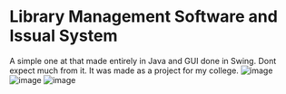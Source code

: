 # Library Management Software and Issual System

A simple one at that made entirely in Java and GUI done in Swing. Dont expect much from it. It was made as a project for my college.
![image](https://github.com/redisitic/LibraryManagementSystem/assets/66195447/1ac7aa60-ef94-492c-92fb-ac567efb3444)
![image](https://github.com/redisitic/LibraryManagementSystem/assets/66195447/84afb6a9-23f8-4eac-8600-260ea763d9e4)
![image](https://github.com/redisitic/LibraryManagementSystem/assets/66195447/8fe3a450-0be7-41a5-aacd-7c8fc2d361f5)

